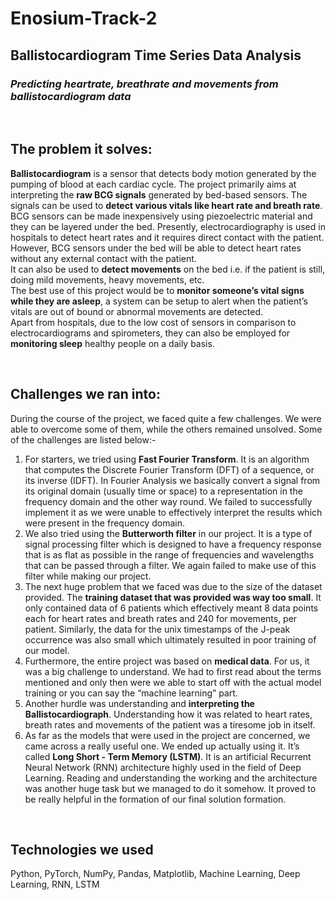 # Enosium-Track-2

## Ballistocardiogram Time Series Data Analysis

### *Predicting heartrate, breathrate and movements from ballistocardiogram data*

</br> 

## The problem it solves:

**Ballistocardiogram** is a sensor that detects body motion generated by the pumping of blood at each cardiac cycle. The project primarily aims at interpreting the **raw BCG signals** generated by bed-based sensors. The signals can be used to **detect various vitals like heart rate and breath rate**. BCG sensors can be made inexpensively using piezoelectric material and they can be layered under the bed. Presently, electrocardiography is used in hospitals to detect heart rates and it requires direct contact with the patient. However, BCG sensors under the bed will be able to detect heart rates without any external contact with the patient.  
It can also be used to **detect movements** on the bed i.e. if the patient is still, doing mild movements, heavy movements, etc.  
The best use of this project would be to **monitor someone’s vital signs while they are asleep**, a system can be setup to alert when the patient’s vitals are out of bound or abnormal movements are detected.  
Apart from hospitals, due to the low cost of sensors in comparison to electrocardiograms and spirometers, they can also be employed for **monitoring sleep** healthy people on a daily basis.  

</br>

## Challenges we ran into:

During the course of the project, we faced quite a few challenges. We were able to overcome some of them, while the others remained unsolved. Some of the challenges are listed below:- 
1. For starters, we tried using **Fast Fourier Transform**. It is an algorithm that computes the Discrete Fourier Transform (DFT) of a sequence, or its inverse (IDFT). In Fourier Analysis we basically convert a signal from its original domain (usually time or space) to a representation in the frequency domain and the other way round. We failed to successfully implement it as we were unable to effectively interpret the results which were present in the frequency domain.  
2. We also tried using the **Butterworth filter** in our project. It is a type of signal processing filter which is designed to have a frequency response that is as flat as possible in the range of frequencies and wavelengths that can be passed through a filter. We again failed to make use of this filter while making our project.  
3. The next huge problem that we faced was due to the size of the dataset provided. The **training dataset that was provided was way too small**. It only contained data of 6 patients which effectively meant 8 data points each for heart rates and breath rates and 240 for movements, per patient. Similarly, the data for the unix timestamps of the J-peak occurrence was also small which ultimately resulted in poor training of our model.  
4. Furthermore, the entire project was based on **medical data**. For us, it was a big challenge to understand. We had to first read about the terms mentioned and only then were we able to start off with the actual model training or you can say the “machine learning” part.  
5. Another hurdle was understanding and **interpreting the Ballistocardiograph**. Understanding how it was related to heart rates, breath rates and movements of the patient was a tiresome job in itself.   
6. As far as the models that were used in the project are concerned, we came across a really useful one. We ended up actually using it. It’s called **Long Short - Term Memory (LSTM)**. It is an artificial Recurrent Neural Network (RNN) architecture highly used in the field of Deep Learning. Reading and understanding the working and the architecture was another huge task but we managed to do it somehow. It proved to be really helpful in the formation of our final solution formation. 

</br>

## Technologies we used

Python, PyTorch, NumPy, Pandas, Matplotlib, Machine Learning, Deep Learning, RNN, LSTM

